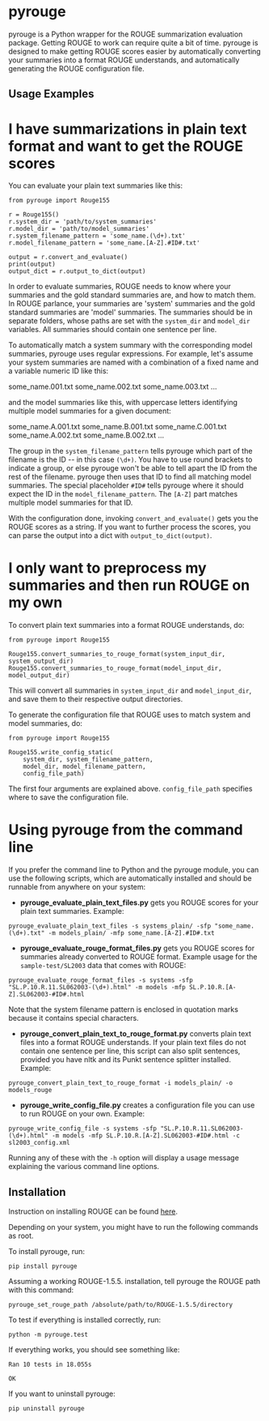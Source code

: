 pyrouge
=======

pyrouge is a Python wrapper for the ROUGE summarization evaluation package. Getting ROUGE to work can require quite a bit of time. pyrouge is designed to make getting ROUGE scores easier by automatically converting your summaries into a format ROUGE understands, and automatically generating the ROUGE configuration file.

Usage Examples
--------------

I have summarizations in plain text format and want to get the ROUGE scores
===========================================================================

You can evaluate your plain text summaries like this:

    from pyrouge import Rouge155

    r = Rouge155()
    r.system_dir = 'path/to/system_summaries'
    r.model_dir = 'path/to/model_summaries'
    r.system_filename_pattern = 'some_name.(\d+).txt'
    r.model_filename_pattern = 'some_name.[A-Z].#ID#.txt'

    output = r.convert_and_evaluate()
    print(output)
    output_dict = r.output_to_dict(output)

In order to evaluate summaries, ROUGE needs to know where your summaries and the gold standard summaries are, and how to match them. In ROUGE parlance, your summaries are 'system' summaries and the gold standard summaries are 'model' summaries. The summaries should be in separate folders, whose paths are set with the `system_dir` and `model_dir` variables. All summaries should contain one sentence per line.

To automatically match a system summary with the corresponding model summaries, pyrouge uses regular expressions. For example, let's assume your system summaries are named with a combination of a fixed name and a variable numeric ID like this:

some\_name.001.txt
some\_name.002.txt
some\_name.003.txt
...

and the model summaries like this, with uppercase letters identifying multiple model summaries for a given document:

some\_name.A.001.txt
some\_name.B.001.txt
some\_name.C.001.txt
some\_name.A.002.txt
some\_name.B.002.txt
...

The group in the `system_filename_pattern` tells pyrouge which part of the filename is the ID -- in this case `(\d+)`. You have to use round brackets to indicate a group, or else pyrouge won't be able to tell apart the ID from the rest of the filename. pyrouge then uses that ID to find all matching model summaries. The special placeholder `#ID#` tells pyrouge where it should expect the ID in the `model_filename_pattern`. The `[A-Z]` part matches multiple model summaries for that ID.

With the configuration done, invoking `convert_and_evaluate()` gets you the ROUGE scores as a string. If you want to further process the scores, you can parse the output into a dict with `output_to_dict(output)`.

I only want to preprocess my summaries and then run ROUGE on my own
===================================================================

To convert plain text summaries into a format ROUGE understands, do:

    from pyrouge import Rouge155

    Rouge155.convert_summaries_to_rouge_format(system_input_dir, system_output_dir)
    Rouge155.convert_summaries_to_rouge_format(model_input_dir, model_output_dir)

This will convert all summaries in `system_input_dir` and `model_input_dir`, and save them to their respective output directories.

To generate the configuration file that ROUGE uses to match system and model summaries, do:

    from pyrouge import Rouge155

    Rouge155.write_config_static(
        system_dir, system_filename_pattern,
        model_dir, model_filename_pattern,
        config_file_path)

The first four arguments are explained above. `config_file_path` specifies where to save the configuration file.

Using pyrouge from the command line
===================================

If you prefer the command line to Python and the pyrouge module, you can use the following scripts, which are automatically installed and should be runnable from anywhere on your system:

-   **pyrouge\_evaluate\_plain\_text\_files.py** gets you ROUGE scores for your plain text summaries. Example:

<!-- -->

    pyrouge_evaluate_plain_text_files -s systems_plain/ -sfp "some_name.(\d+).txt" -m models_plain/ -mfp some_name.[A-Z].#ID#.txt

-   **pyrouge\_evaluate\_rouge\_format\_files.py** gets you ROUGE scores for summaries already converted to ROUGE format. Example usage for the `sample-test/SL2003` data that comes with ROUGE:

<!-- -->

    pyrouge_evaluate_rouge_format_files -s systems -sfp "SL.P.10.R.11.SL062003-(\d+).html" -m models -mfp SL.P.10.R.[A-Z].SL062003-#ID#.html

Note that the system filename pattern is enclosed in quotation marks because it contains special characters.

-   **pyrouge\_convert\_plain\_text\_to\_rouge\_format.py** converts plain text files into a format ROUGE understands. If your plain text files do not contain one sentence per line, this script can also split sentences, provided you have nltk and its Punkt sentence splitter installed. Example:

<!-- -->

    pyrouge_convert_plain_text_to_rouge_format -i models_plain/ -o models_rouge

-   **pyrouge\_write\_config\_file.py** creates a configuration file you can use to run ROUGE on your own. Example:

<!-- -->

    pyrouge_write_config_file -s systems -sfp "SL.P.10.R.11.SL062003-(\d+).html" -m models -mfp SL.P.10.R.[A-Z].SL062003-#ID#.html -c sl2003_config.xml

Running any of these with the `-h` option will display a usage message explaining the various command line options.

Installation
------------

Instruction on installing ROUGE can be found [here](http://jpbalb.in/post/42675198985/figuring-out-rouge).

Depending on your system, you might have to run the following commands as root.

To install pyrouge, run:

    pip install pyrouge

Assuming a working ROUGE-1.5.5. installation, tell pyrouge the ROUGE path with this command:

    pyrouge_set_rouge_path /absolute/path/to/ROUGE-1.5.5/directory

To test if everything is installed correctly, run:

    python -m pyrouge.test

If everything works, you should see something like:

    Ran 10 tests in 18.055s

    OK

If you want to uninstall pyrouge:

    pip uninstall pyrouge

